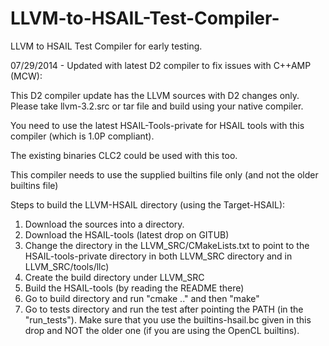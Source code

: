 LLVM-to-HSAIL-Test-Compiler-
============================

LLVM to HSAIL Test Compiler for early testing. 


07/29/2014 - Updated with latest D2 compiler to fix issues with C++AMP (MCW):

This D2 compiler update has the LLVM sources with D2 changes only. Please take llvm-3.2.src
or tar file and build using your native compiler.

You need to use the latest HSAIL-Tools-private for HSAIL tools with this compiler (which is 
1.0P compliant).

The existing binaries CLC2 could be used with this too.

This compiler needs to use the supplied builtins file only (and not the older builtins file)

Steps to build the LLVM-HSAIL directory (using the Target-HSAIL):
 1. Download the sources into a directory. 
 2. Download the HSAIL-tools (latest drop on GITUB)
 3. Change the directory in the LLVM_SRC/CMakeLists.txt to point to the HSAIL-tools-private directory
 in both LLVM_SRC directory and in LLVM_SRC/tools/llc)
 4. Create the build directory under LLVM_SRC 
 5. Build the HSAIL-tools (by reading the README there)
 6. Go to build directory and run "cmake .." and then "make"
 7. Go to tests directory and run the test after pointing the PATH (in the "run_tests"). Make sure that you use the builtins-hsail.bc given in this drop and NOT the older one (if you are using the OpenCL builtins).
